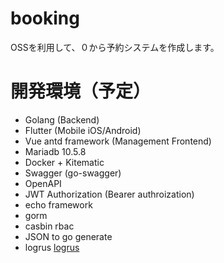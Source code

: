 # booking
OSSを利用して、０から予約システムを作成します。

# 開発環境（予定）
- Golang (Backend)
- Flutter (Mobile iOS/Android)
- Vue antd framework (Management Frontend)
- Mariadb 10.5.8
- Docker + Kitematic
- Swagger (go-swagger)
- OpenAPI
- JWT Authorization (Bearer authroization)
- echo framework
- gorm
- casbin rbac
- JSON to go generate
- logrus [logrus](github.com/sirupsen/logrus)

